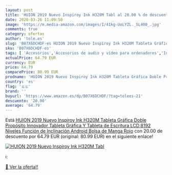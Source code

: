 ```yaml
---
layout: post
title: 'HUION 2019 Nuevo Inspiroy Ink H320M Tabl al 20.00 % de descuento'
date: 2020-03-26 11:09:50
image: 'https://m.media-amazon.com/images/I/41kg-UoLYZL._SL400_.jpg'
comments: true
category: ofertas
author: 'tole.es'
slug: 'B07X6DCHDF-es HUION 2019 Nuevo Inspiroy Ink H320M Tableta Gráfica Doble...'
sku: 'B07X6DCHDF-es'
tags: [ 'Accesorios','Accesorios de audio y vídeo para ordenadores','Informática','Webcams y telefonía VoIP','android', ]
actualPrice: 64.79 EUR
currency: EUR
price: 64.79
comparePrice: 80.99 EUR
prodname: 'HUION 2019 Nuevo Inspiroy Ink H320M Tableta Gráfica Doble Propósito Innovador Tableta Gráfica Y Tableta de Escritura LCD  8192 Niveles  Función de Inclinación  Android  Bolsa de Manga  Rojo'
country: 'es'
flag: '🇪🇸'
brand: ''
buyurl: 'https://www.amazon.es/dp/B07X6DCHDF/?tag=tolees-21'
descuento: '20.00'
average: '64.79'
---
```


Está [HUION 2019 Nuevo Inspiroy Ink H320M Tableta Gráfica Doble Propósito Innovador Tableta Gráfica Y Tableta de Escritura LCD  8192 Niveles  Función de Inclinación  Android  Bolsa de Manga  Rojo](https://www.amazon.es/dp/B07X6DCHDF/?tag=tolees-21) con 20.00 de descuento por 64.79 EUR (original: 80.99 EUR) en el siguiente enlace!

[![HUION 2019 Nuevo Inspiroy Ink H320M Tabl](https://m.media-amazon.com/images/I/41kg-UoLYZL._SL400_.jpg)](https://www.amazon.es/dp/B07X6DCHDF/?tag=tolees-21)

ℹ️:


[🛒 Ver la oferta!!](https://www.amazon.es/dp/B07X6DCHDF/?tag=tolees-21)
